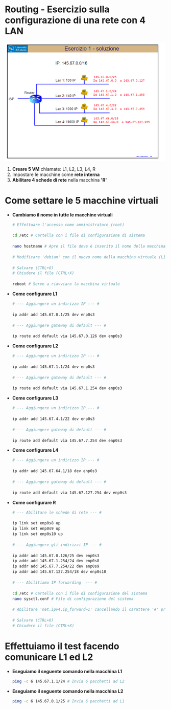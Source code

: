# Routing - Esercizio sulla configurazione di una rete con 4 LAN

<p align="center">
    <img src="img/Es2.PNG">
</p>

1. **Creare 5 VM** chiamate: L1, L2, L3, L4, R
2. Impostare le macchine come **rete interna**
3. **Abilitare 4 schede di rete** nella macchina **'R'**

# Come settare le 5 macchine virtuali

* **Cambiamo il nome in tutte le macchine virtuali**

    ```bash
    # Effettuare l'accesso come amministratore (root)

    cd /etc # Cartella con i file di configurazione di sistema

    nano hostname # Apre il file dove è inserito il nome della macchina virtuale

    # Modificare 'debian' con il nuovo nome della macchina virtuale (L1, L2, L3, L4, R)
    
    # Salvare (CTRL+O)
    # Chiudere il file (CTRL+X)

    reboot # Serve a riavviare la macchina virtuale
    ```

* **Come configurare L1**
    ```bash
    # --- Aggiungere un indirizzo IP --- #
    
    ip addr add 145.67.0.1/25 dev enp0s3

    # --- Aggiungere gateway di default --- #

    ip route add default via 145.67.0.126 dev enp0s3
    ```

* **Come configurare L2**
    ```bash
    # --- Aggiungere un indirizzo IP --- #
    
    ip addr add 145.67.1.1/24 dev enp0s3

    # --- Aggiungere gateway di default --- #

    ip route add default via 145.67.1.254 dev enp0s3
    ```

* **Come configurare L3**
    ```bash
    # --- Aggiungere un indirizzo IP --- #
    
    ip addr add 145.67.4.1/22 dev enp0s3

    # --- Aggiungere gateway di default --- #

    ip route add default via 145.67.7.254 dev enp0s3
    ```

* **Come configurare L4**
    ```bash
    # --- Aggiungere un indirizzo IP --- #
    
    ip addr add 145.67.64.1/18 dev enp0s3

    # --- Aggiungere gateway di default --- #

    ip route add default via 145.67.127.254 dev enp0s3
    ```

* **Come configurare R**
    ```bash
    # --- Abilitare le schede di rete --- #

    ip link set enp0s8 up
    ip link set enp0s9 up
    ip link set enp0s10 up

    # --- Aggiungere gli indirizzi IP --- #
    
    ip addr add 145.67.0.126/25 dev enp0s3
    ip addr add 145.67.1.254/24 dev enp0s8
    ip addr add 145.67.7.254/22 dev enp0s9
    ip addr add 145.67.127.254/18 dev enp0s10

    # --- Abilitiamo IP forwarding  --- #

    cd /etc # Cartella con i file di configurazione del sistema
    nano sysctl.conf # File di configurazione del sistema

    # Abilitare 'net.ipv4.ip_forward=1' cancellando il carattere '#' prima della stringa
    
    # Salvare (CTRL+O)
    # Chiudere il file (CTRL+X)
    ```

# Effettuiamo il test facendo comunicare L1 ed L2

* **Eseguiamo il seguente comando nella macchina L1**

    ```bash
    ping -c 6 145.67.1.1/24 # Invia 6 pacchetti ad L2
    ```

* **Eseguiamo il seguente comando nella macchina L2**

    ```bash
    ping -c 6 145.67.0.1/25 # Invia 6 pacchetti ad L1
    ```